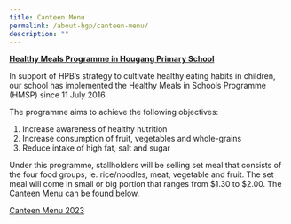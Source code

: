 ```yaml
---
title: Canteen Menu
permalink: /about-hgp/canteen-menu/
description: ""
---
```

<p><strong><u>Healthy Meals Programme in Hougang Primary School</u></strong></p>
<p>In support of HPB&rsquo;s strategy to cultivate healthy eating habits in children, our school has implemented the Healthy Meals in Schools Programme (HMSP) since 11 July 2016.</p>
<p>The programme aims to achieve the following objectives:</p>
<ol>
<li>Increase awareness of healthy nutrition</li>
<li>Increase consumption of fruit, vegetables and whole-grains</li>
<li>Reduce intake of high fat, salt and sugar</li>
</ol>
<p>Under this programme, stallholders will be selling set meal that consists of the four food groups, ie. rice/noodles, meat, vegetable and fruit. The set meal will come in small or big portion that ranges from&nbsp;$1.30&nbsp;to $2.00. The Canteen Menu can be found below.

[Canteen Menu 2023](https://go.gov.sg/hgpcanteenmenu2023)